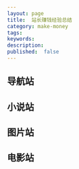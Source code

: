 ```yaml
---
layout: page
title:  站长赚钱经验总结
category: make-money
tags:
keywords:
description:
published:  false
---
```


## 导航站

## 小说站

## 图片站

## 电影站

